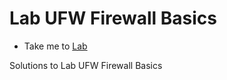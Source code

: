 # Lab UFW Firewall Basics
  - Take me to [Lab](https://kodekloud.com/courses/1378608/lectures/31704444)
  
Solutions to Lab UFW Firewall Basics
